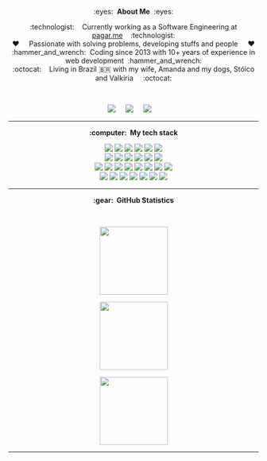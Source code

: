 <p align="center">
:eyes:&nbsp;&nbsp;<b>About Me</b>&nbsp;&nbsp;:eyes:
</p>

<p align="center">
  :technologist:&nbsp;&nbsp;&nbsp;&nbsp;Currently working as a Software Engineering at <a href="https://pagar.me/">pagar.me</a>&nbsp;&nbsp;&nbsp;&nbsp;:technologist:
  <br/>
  ♥️&nbsp;&nbsp;&nbsp;&nbsp;&nbsp;Passionate with solving problems, developing stuffs and people&nbsp;&nbsp;&nbsp;&nbsp;&nbsp;♥️
  <br/>
  :hammer_and_wrench:&nbsp;&nbsp;Coding since 2013 with 10+ years of experience in web development&nbsp;&nbsp;:hammer_and_wrench:
  <br/>
  :octocat:&nbsp;&nbsp;&nbsp;&nbsp;Living in Brazil 🇧🇷 with my wife, Amanda and my dogs, Stóico  and Valkiria &nbsp;&nbsp;&nbsp;&nbsp;:octocat:
</p>
<br/>
<p align="center">
  <a href="mailto:trocattisoftware@gmail.com?subject=Olá%20Guilherme%20Trocatti"><img src="https://img.shields.io/badge/gmail-%23D14836.svg?&style=for-the-badge&logo=gmail&logoColor=white" /></a>&nbsp;&nbsp;&nbsp;&nbsp;
  <a href="https://www.linkedin.com/in/guilherme-trocatti/"><img src="https://img.shields.io/badge/linkedin-%230077B5.svg?&style=for-the-badge&logo=linkedin&logoColor=white" /></a>&nbsp;&nbsp;&nbsp;&nbsp;
  <a href="https://twitter.com/gtrocatti"><img src="https://img.shields.io/badge/twitter-%231DA1F2.svg?&style=for-the-badge&logo=twitter&logoColor=white" /></a>&nbsp;&nbsp;&nbsp;&nbsp;
</p>

<hr/>

<p align="center">
<b>:computer: &nbsp;My tech stack</b>
  
<br/>

<p align="center">
  
  <img src="https://img.shields.io/badge/HTML5-E34F26?style=for-the-badge&logo=html5&logoColor=white" />
  <img src="https://img.shields.io/badge/CSS-239120?&style=for-the-badge&logo=css3&logoColor=white"/>
  <img src="https://img.shields.io/badge/JavaScript-F7DF1E?style=for-the-badge&logo=javascript&logoColor=black"/>
  <img src="https://img.shields.io/badge/TypeScript-007ACC?style=for-the-badge&logo=typescript&logoColor=white"/>
  <img src="https://img.shields.io/badge/Node.js-43853D?style=for-the-badge&logo=node.js&logoColor=white"/>
  <img src="https://img.shields.io/badge/Vue.js-35495E?style=for-the-badge&logo=vue.js&logoColor=4FC08D"/>
  <br/>
  <img src="https://img.shields.io/badge/GIT-%23F05033.svg?&style=flat&logo=git&logoColor=white"/>
  <img src="https://img.shields.io/badge/GITHUB-%23121011.svg?&style=flat&logo=github&logoColor=white"/>
  <img src="https://img.shields.io/badge/GITHUB%20ACTIONS-2088FF.svg?&style=flat&logo=github-actions&logoColor=white"/>
  <img src="https://img.shields.io/badge/DOCKER-2496ED.svg?&style=flat&logo=docker&logoColor=white"/>
  <img src="https://img.shields.io/badge/MONGODB-47A248.svg?&style=flat&logo=mongodb&logoColor=white"/>
  <img src="https://img.shields.io/badge/POSTGRES-%23316192.svg?&style=flat&logo=postgresql&"/>
  <br/>
  <img src="https://img.shields.io/badge/DOMAIN%20DD-02569B.svg?&style=flat&logo=ddd&logoColor=white"/>
  <img src="https://img.shields.io/badge/TEST%20DD-E34F26.svg?&style=flat&logo=tdd&logoColor=white"/>
  <img src="https://img.shields.io/badge/PMBOK-DD0031.svg?&style=flat&logo=ddd&logoColor=white"/>
  <img src="https://img.shields.io/badge/SONARQUBE-4E9BCD.svg?&style=flat&logo=sonarqube&logoColor=white"/>
  <img src="https://img.shields.io/badge/-ReactJs-61DAFB?logo=react&style=flat&logoColor=white&textColor=white"/>
  <img src="https://img.shields.io/badge/PHP-777BB4.svg?&style=flat&logo=php&logoColor=white"/>
  <img src="https://img.shields.io/badge/JQUERY-0769AD.svg?&style=flat&logo=jquery&logoColor=white"/>
  <img src="https://img.shields.io/badge/PYTHON-3776AB.svg?&style=flat&logo=python&logoColor=white"/>
  <br/>
  <img src="https://img.shields.io/badge/REST-02569B.svg?&style=flat&logo=rest&logoColor=white"/>
  <img src="https://img.shields.io/badge/GRAPHQL-E10098.svg?&style=flat&logo=graphql&logoColor=white"/>
  <img src="https://img.shields.io/badge/LINUX-FCC624?style=flat-square&logo=linux&logoColor=black"/>
  <img src="https://img.shields.io/badge/VSCODE-007ACC.svg?&style=flat&logo=visual-studio-code"/>
  <img src="https://img.shields.io/badge/CLEAN%20ARCHITECTURE-6DB33F.svg?&style=flat&logoColor=white"/>
  <img src="https://img.shields.io/badge/MVC-888888.svg?&style=flat&logoColor=white"/>
  <img src="https://img.shields.io/badge/MVVM-888888.svg?&style=flat&logoColor=white"/>
  
</p>
</p>

<hr/>

<p align="center">
  <b>:gear: &nbsp;GitHub Statistics</b>
</p>
  <br/>
    <p align="center">
        <img height="137px" src="https://github-readme-stats.vercel.app/api/top-langs/?username=Trocatti&hide=html&hide_title=true&hide_border=true&layout=compact&langs_count=8&theme=nightowl" />
    </p>
    <p align="center">
        <img height="137px" src="https://github-readme-streak-stats.herokuapp.com/?user=Trocatti&hide_border=true&theme=nightowl" />
    </p>
    <p align="center">
        <img height="137px" src="https://github-readme-stats.vercel.app/api?username=Trocatti&hide_title=true&hide_border=true&show_icons=true&include_all_commits=true&count_private=true&line_height=21&theme=nightowl" />
    </p>
<hr/>

